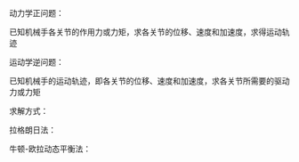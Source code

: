 动力学正问题：

已知机械手各关节的作用力或力矩，求各关节的位移、速度和加速度，求得运动轨迹



运动学逆问题：

已知机械手的运动轨迹，即各关节的位移、速度和加速度，求各关节所需要的驱动力或力矩





求解方式：

拉格朗日法：

牛顿-欧拉动态平衡法：





